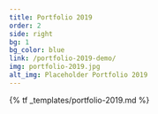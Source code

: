 ```yaml
---
title: Portfolio 2019
order: 2
side: right
bg: 1
bg_color: blue
link: /portfolio-2019-demo/
img: portfolio-2019.jpg
alt_img: Placeholder Portfolio 2019
---
```


{% tf _templates/portfolio-2019.md %}
